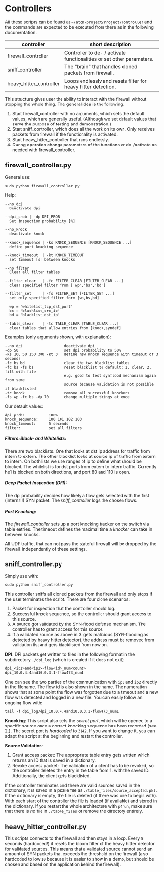 # Controllers
All these scripts can be found at `~/atcn-project/Project/controller` and the commands are expected to be executed from there as in the following documentation.

| controller | short description |
| -------- | -------- |
| firewall_controller  | Controller to de- / activate functionalities or set other parameters.   |
| sniff_controller   |  The "brain" that handles cloned packets from firewall.   |
| heavy_hitter_controller | Loops endlessly and resets filter for heavy hitter detection. |

This structure gives user the ability to interact with the firewall without stopping the whole thing. The general idea is the following:
1. Start firewall_controller with no arguments, which sets the default values, which are generally useful. (Although we set default values that serve the purpose of testing and demonstration.)
2. Start sniff_controller, which does all the work on its own. Only receives packets from firewall if the functionality is activated.
3. Start heavy_hitter_controller that runs endlessly.
4. During operation change parameters of the functions or de-/activate as needed with firewall_controller.


## firewall_controller.py
General use:
```
sudo python firewall_controller.py
```
Help:
```
--no_dpi
  Deactivate dpi

--dpi_prob | -dp DPI_PROB
  Set inspection probability [%]

--no_knock
  deactivate knock

--knock_sequence | -ks KNOCK_SEQUENCE [KNOCK_SEQUENCE ...]
  define port knocking sequence

--knock_timeout  | -kt KNOCK_TIMEOUT
  set timeout [s] between knocks

--no_filter
  Clear all filter tables

--filter_clear   | -fc FILTER_CLEAR [FILTER_CLEAR ...]
  clear specified filter from ['wp','bs','bd']

--filter_set     | -fs FILTER_SET [FILTER_SET ...]
  set only specified filter form [wp,bs,bd]

  wp = 'whitelist_tcp_dst_port'
  bs = 'blacklist_src_ip'
  bd = 'blacklist_dst_ip'

--table_clear    | -tc TABLE_CLEAR [TABLE_CLEAR ...]
  clear tables that allow entries from [knock,syndef]
```
Examples (only arguments shown, with explanation):
```
--no_dpi                   deactivate dpi
-dp 50                     set dpi probability to 50%
-ks 100 50 150 300 -kt 3   define new knock sequence with timeout of 3 seconds
-fc bs bd                  clear the two blacklist tables
-fc bs -fs bs              reset blacklist to default: 1. clear, 2. fill with file
                           e.g. good to test synflood mechanism again from same
                           source because validation is not possible if blacklisted
-tc knock                  remove all successful knockers
-fs wp -fc bs -dp 70       change multiple things at once
```
Our default values:
```
dpi_prob:           100%
knock_sequence:     100 101 102 103
knock_timeout:      5 seconds
filter:             set all filters
```

##### Filters: Black- and Whitelists:
There are two blacklists. One that looks at dst ip address for traffic from intern to extern. The other blacklist looks at source ip of traffic from extern to intern. On both lists we use ranges of ip to define what should be blocked. The whitelist is for dst ports from extern to intern traffic. Currently he1 is blocked on both directions, and port 80 and 110 is open.

##### Deep Packet Inspection (DPI):
The dpi probability decides how likely a flow gets selected with the first (internal!) SYN packet. The *sniff_controller* logs the chosen flows.

##### Port Knocking:
The *firewall_controller* sets up a port knocking tracker on the switch via table entries. The timeout defines the maximal time a _knocker_ can take in between knocks.

All UDP traffic, that can not pass the stateful firewall will be dropped by the firewall, independently of these settings.


## sniff_controller.py
Simply use with:
```
sudo python sniff_controller.py
```
This controller sniffs all cloned packets from the firewall and only stops if the user terminates the script. There are four clone scenarios:
1. Packet for inspection that the controller should log.
2. Successful knock sequence, so the controller should grant access to this source.
3. A source got validated by the SYN-flood defense mechanism. The controller has to grant access for this source.
4. If a validated source as above in 3. gets malicious (SYN-flooding as detected by heavy hitter detector), the address must be removed from validation list and gets blacklisted from now on.

**DPI**:
DPI packets get written to files in the following format in the subdirectory `./dpi_log` (which is created if it does not exit):
```
dpi_<ip1>and<ip2>-flow<id>_num<count>
dpi_10.0.4.4and10.0.3.1-flow473_num1
```
 One can see the two parties of the communication with `ip1` and `ip2` directly in the filename. The flow id is also shown in the name. The numeration shows that at some point the flow was forgotten due to a timeout and a new flow was detected and logged in a new file.
 You can easily follow an ongoing flow with:
 ```
 tail -f dpi_log/dpi_10.0.4.4and10.0.3.1-flow473_num1
 ```

**Knocking**:
This script also sets the *secret port*, which will be opened to a specific source once a correct knocking sequence has been recorded (see 2.). The secret port is _hardcoded_ to `3142`. If you want to change it, you can adapt the script at the beginning and restart the controller.

**Source Validation**:
1. Grant access packet: The appropriate table entry gets written which returns an ID that is saved in a dictionary.
2. Revoke access packet: The validation of a client has to be revoked, so the controller deletes the entry in the table from 1. with the saved ID. Additionally, the client gets blacklisted.

If the controller terminates and there are valid sources saved in the dictionary, it is saved in a pickle file as `./table_files/source_accepted.pkl`. If the dictionary is empty, the file is deleted (if there was one to begin with). With each start of the controller the file is loaded (if available) and stored in the dictionary. If you restart the whole architecture with `p4run`, make sure that there is _no_ file in `./table_files` or remove the directory entirely.

## heavy_hitter_controller.py
This scripts connects to the firewall and then stays in a loop. Every `5` seconds (hardcoded!) it resets the bloom filter of the heavy hitter detector for validated sources. This means that a validated source cannot send an amount of SYN packets that exceeds the threshold on the firewall (also hardcoded to low `10` because it is easier to show in a demo, but should be chosen and based on the application behind the firewall).
